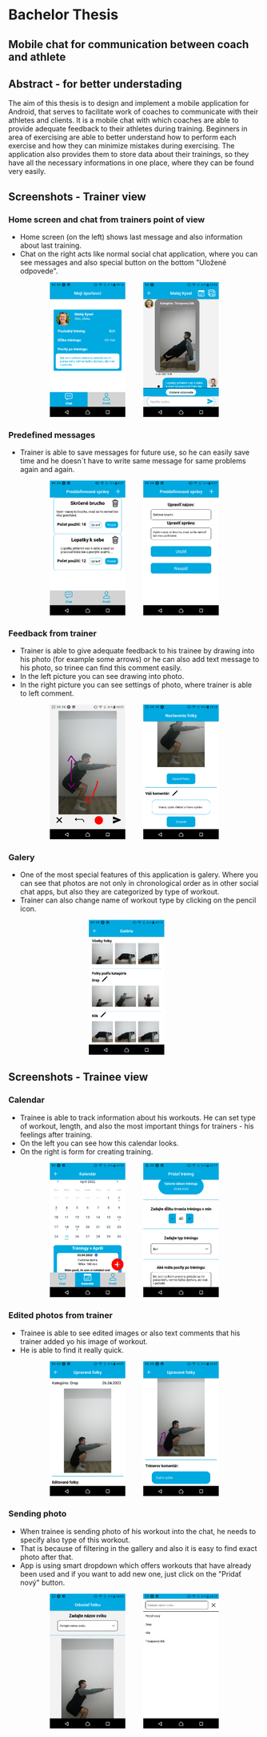 # Bachelor Thesis
## Mobile chat for communication between coach and athlete

## Abstract - for better understading
The aim of this thesis is to design and implement a mobile application for Android, that
serves to facilitate work of coaches to communicate with their athletes and clients. It is
a mobile chat with which coaches are able to provide adequate feedback to their athletes
during training. Beginners in area of exercising are able to better understand how to perform
each exercise and how they can minimize mistakes during exercising. The application also
provides them to store data about their trainings, so they have all the necessary informations
in one place, where they can be found very easily.

## Screenshots - Trainer view
### Home screen and chat from trainers point of view
- Home screen (on the left) shows last message and also information about last training.
- Chat on the right acts like normal social chat application, where you can see messages and also special button on the bottom "Uložené odpovede".
<p align="center">
  <img src="https://github.com/plosnak2/bachelor/blob/main/screenshots/trainer/app_home1.png?raw=true" width="30%">
&nbsp; &nbsp; &nbsp; &nbsp;
  <img src="https://github.com/plosnak2/bachelor/blob/main/screenshots/trainer/app_chat_trainer.png?raw=true" width="30%">
</p>

### Predefined messages
- Trainer is able to save messages for future use, so he can easily save time and he doesn´t have to write same message for same problems again and again.
<p align="center">
  <img src="https://github.com/plosnak2/bachelor/blob/main/screenshots/trainer/app_predefined1.png?raw=true" width="30%">
&nbsp; &nbsp; &nbsp; &nbsp;
  <img src="https://github.com/plosnak2/bachelor/blob/main/screenshots/trainer/app_predefined2.png?raw=true" width="30%">
</p>

### Feedback from trainer
- Trainer is able to give adequate feedback to his trainee by drawing into his photo (for example some arrows) or he can also add text message to his photo, so trinee can find this comment easily.
- In the left picture you can see drawing into photo.
- In the right picture you can see settings of photo, where trainer is able to left comment. 
<p align="center">
  <img src="https://github.com/plosnak2/bachelor/blob/main/screenshots/trainer/app_draw.png?raw=true" width="30%">
&nbsp; &nbsp; &nbsp; &nbsp;
  <img src="https://github.com/plosnak2/bachelor/blob/main/screenshots/trainer/app_settings.png?raw=true" width="30%">
</p>

### Galery
- One of the most special features of this application is galery. Where you can see that photos are not only in chronological order as in other social chat apps, but also they are categorized by type of workout.
- Trainer can also change name of workout type by clicking on the pencil icon.
<p align="center">
  <img src="https://github.com/plosnak2/bachelor/blob/main/screenshots/trainer/app_galery2.png?raw=true" width="30%">
&nbsp; &nbsp; &nbsp; &nbsp;
</p>

## Screenshots - Trainee view
### Calendar
- Trainee is able to track information about his workouts. He can set type of workout, length, and also the most important things for trainers - his feelings after training.
- On the left you can see how this calendar looks.
- On the right is form for creating training.
 <p align="center">
  <img src="https://github.com/plosnak2/bachelor/blob/main/screenshots/trainee/app_calendar.png?raw=true" width="30%">
&nbsp; &nbsp; &nbsp; &nbsp;
  <img src="https://github.com/plosnak2/bachelor/blob/main/screenshots/trainee/app_add_calendar.png?raw=true" width="30%">
</p>

### Edited photos from trainer
- Trainee is able to see edited images or also text comments that his trainer added yo his image of workout.
- He is able to find it really quick.
 <p align="center">
  <img src="https://github.com/plosnak2/bachelor/blob/main/screenshots/trainee/app_edited1.png?raw=true" width="30%">
&nbsp; &nbsp; &nbsp; &nbsp;
  <img src="https://github.com/plosnak2/bachelor/blob/main/screenshots/trainee/app_edited2.png?raw=true" width="30%">
</p>

### Sending photo
- When trainee is sending photo of his workout into the chat, he needs to specify also type of this workout.
- That is because of filtering in the gallery and also it is easy to find exact photo after that.
- App is using smart dropdown which offers workouts that have already been used and if you want to add new one, just click on the "Pridať nový" button.
<p align="center">
  <img src="https://github.com/plosnak2/bachelor/blob/main/screenshots/trainee/app_send_photo.png?raw=true" width="30%">
&nbsp; &nbsp; &nbsp; &nbsp;
  <img src="https://github.com/plosnak2/bachelor/blob/main/screenshots/trainee/app_dropdown.png?raw=true" width="30%">
</p>
